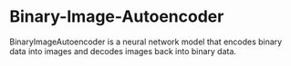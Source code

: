 # Binary-Image-Autoencoder
BinaryImageAutoencoder is a neural network model that encodes binary data into images and decodes images back into binary data.
